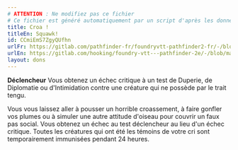 ```yaml
---
# ATTENTION : Ne modifiez pas ce fichier
# Ce fichier est généré automatiquement par un script d'après les données du module Foundry VTT officiel et de sa traduction
title: Croa !
titleEn: Squawk!
id: CCmiEmS7ZgyQUfhn
urlFr: https://gitlab.com/pathfinder-fr/foundryvtt-pathfinder2-fr/-/blob/master/data/feats/CCmiEmS7ZgyQUfhn.htm
urlEn: https://gitlab.com/hooking/foundry-vtt---pathfinder-2e/-/blob/master/packs/data/feats.db/squawk.json
layout: dons
---
```

**Déclencheur** Vous obtenez un échec critique à un test de Duperie, de Diplomatie ou d'Intimidation contre une créature qui ne possède par le trait tengu.

Vous vous laissez aller à pousser un horrible croassement, à faire gonfler vos plumes ou à simuler une autre attitude d'oiseau pour couvrir un faux pas social. Vous obtenez un échec au test déclencheur au lieu d'un échec critique. Toutes les créatures qui ont été les témoins de votre cri sont temporairement immunisées pendant 24 heures.
